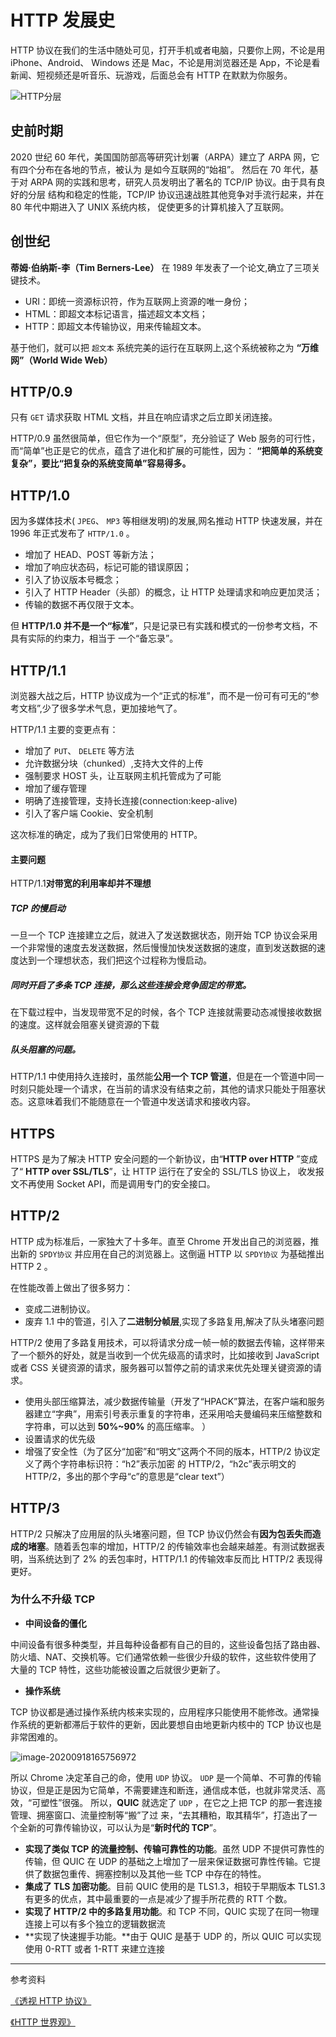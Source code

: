 # HTTP 发展史

HTTP 协议在我们的生活中随处可见，打开手机或者电脑，只要你上网，不论是用 iPhone、Android、 Windows 还是 Mac，不论是用浏览器还是 App，不论是看新闻、短视频还是听音乐、玩游戏，后面总会有 HTTP 在默默为你服务。

<img src="https://i.loli.net/2021/03/02/NOPDwc5gpnGkYqJ.png" alt="HTTP分层">

## 史前时期

2020 世纪 60 年代，美国国防部高等研究计划署（ARPA）建立了 ARPA 网，它有四个分布在各地的节点，被认为 是如今互联网的“始祖”。
然后在 70 年代，基于对 ARPA 网的实践和思考，研究人员发明出了著名的 TCP/IP 协议。由于具有良好的分层 结构和稳定的性能，TCP/IP 协议迅速战胜其他竞争对手流行起来，并在 80 年代中期进入了 UNIX 系统内核， 促使更多的计算机接入了互联网。

## 创世纪

**蒂姆·伯纳斯-李（Tim Berners-Lee）** 在 1989 年发表了一个论文,确立了三项关键技术。

- URI：即统一资源标识符，作为互联网上资源的唯一身份；
- HTML：即超文本标记语言，描述超文本文档；
- HTTP：即超文本传输协议，用来传输超文本。

基于他们，就可以把 `超文本` 系统完美的运行在互联网上,这个系统被称之为 **“万维网”（World Wide Web）**

## HTTP/0.9

只有 `GET` 请求获取 HTML 文档，并且在响应请求之后立即关闭连接。

HTTP/0.9 虽然很简单，但它作为一个“原型”，充分验证了 Web 服务的可行性，而“简单”也正是它的优点，蕴含了进化和扩展的可能性，因为：
**“把简单的系统变复杂”，要比“把复杂的系统变简单”容易得多。**

## HTTP/1.0

因为多媒体技术( `JPEG`、 `MP3` 等相继发明)的发展,网名推动 HTTP 快速发展，并在 1996 年正式发布了 `HTTP/1.0` 。

- 增加了 HEAD、POST 等新方法；
- 增加了响应状态码，标记可能的错误原因；
- 引入了协议版本号概念；
- 引入了 HTTP Header（头部）的概念，让 HTTP 处理请求和响应更加灵活；
- 传输的数据不再仅限于文本。

但 **HTTP/1.0 并不是一个“标准”**，只是记录已有实践和模式的一份参考文档，不具有实际的约束力，相当于 一个“备忘录”。

## HTTP/1.1

浏览器大战之后，HTTP 协议成为一个“正式的标准”，而不是一份可有可无的“参考文档”,少了很多学术气息，更加接地气了。

HTTP/1.1 主要的变更点有：

- 增加了 `PUT`、 `DELETE` 等方法
- 允许数据分块（chunked）,支持大文件的上传
- 强制要求 HOST 头，让互联网主机托管成为了可能
- 增加了缓存管理
- 明确了连接管理，支持长连接(connection:keep-alive)
- 引入了客户端 Cookie、安全机制

这次标准的确定，成为了我们日常使用的 HTTP。

#### 主要问题

HTTP/1.1**对带宽的利用率却并不理想**

##### TCP 的慢启动

一旦一个 TCP 连接建立之后，就进入了发送数据状态，刚开始 TCP 协议会采用一个非常慢的速度去发送数据，然后慢慢加快发送数据的速度，直到发送数据的速度达到一个理想状态，我们把这个过程称为慢启动。

##### **同时开启了多条 TCP 连接，那么这些连接会竞争固定的带宽。**

在下载过程中，当发现带宽不足的时候，各个 TCP 连接就需要动态减慢接收数据的速度。这样就会阻塞关键资源的下载

##### **队头阻塞的问题。**

HTTP/1.1 中使用持久连接时，虽然能**公用一个 TCP 管道**，但是在一个管道中同一时刻只能处理一个请求，在当前的请求没有结束之前，其他的请求只能处于阻塞状态。这意味着我们不能随意在一个管道中发送请求和接收内容。

## HTTPS

HTTPS 是为了解决 HTTP 安全问题的一个新协议，由“**HTTP over HTTP** ”变成了“ **HTTP over SSL/TLS**”，让 HTTP 运行在了安全的 SSL/TLS 协议上， 收发报文不再使用 Socket API，而是调用专门的安全接口。

## HTTP/2

HTTP 成为标准后，一家独大了十多年。直至 Chrome 开发出自己的浏览器，推出新的 `SPDY协议` 并应用在自己的浏览器上。这倒逼 HTTP 以 `SPDY协议` 为基础推出 HTTP 2 。

在性能改善上做出了很多努力：

- 变成二进制协议。
- 废弃 1.1 中的管道，引入了**二进制分帧层**,实现了多路复用,解决了队头堵塞问题

HTTP/2 使用了多路复用技术，可以将请求分成一帧一帧的数据去传输，这样带来了一个额外的好处，就是当收到一个优先级高的请求时，比如接收到 JavaScript 或者 CSS 关键资源的请求，服务器可以暂停之前的请求来优先处理关键资源的请求。

- 使用头部压缩算法，减少数据传输量（开发了“HPACK”算法，在客户端和服务器建立“字典”，用索引号表示重复的字符串，还采用哈夫曼编码来压缩整数和字符串，可以达到 **50%~90%** 的⾼压缩率。 ）
- 设置请求的优先级
- 增强了安全性（为了区分“加密”和“明文”这两个不同的版本，HTTP/2 协议定义了两个字符串标识符：“h2”表示加密 的 HTTP/2，“h2c”表示明文的 HTTP/2，多出的那个字⺟“c”的意思是“clear text”）

## HTTP/3

HTTP/2 只解决了应用层的队头堵塞问题，但 TCP 协议仍然会有**因为包丢失而造成的堵塞**。随着丢包率的增加，HTTP/2 的传输效率也会越来越差。有测试数据表明，当系统达到了 2% 的丢包率时，HTTP/1.1 的传输效率反而比 HTTP/2 表现得更好。

### 为什么不升级 TCP

- **中间设备的僵化**

中间设备有很多种类型，并且每种设备都有自己的目的，这些设备包括了路由器、防火墙、NAT、交换机等。它们通常依赖一些很少升级的软件，这些软件使用了大量的 TCP 特性，这些功能被设置之后就很少更新了。

- **操作系统**

TCP 协议都是通过操作系统内核来实现的，应用程序只能使用不能修改。通常操作系统的更新都滞后于软件的更新，因此要想自由地更新内核中的 TCP 协议也是非常困难的。

![image-20200918165756972](https://i.loli.net/2021/03/02/Ek7cdAjU8G21eTO.png)

所以 Chrome 决定革自己的命，使用 `UDP` 协议。 `UDP` 是⼀个简单、不可靠的传输协议，但是正是因为它简单，不需要建连和断连，通信成本低，也就非常灵活、⾼效，“可塑性”很强。 所以，**QUIC** 就选定了 `UDP` ，在它之上把 TCP 的那⼀套连接管理、拥塞窗⼝、流量控制等“搬”了过 来，“去其糟粕，取其精华”，打造出了⼀个全新的可靠传输协议，可以认为是“**新时代的 TCP**”。

- **实现了类似 TCP 的流量控制、传输可靠性的功能**。虽然 UDP 不提供可靠性的传输，但 QUIC 在 UDP 的基础之上增加了一层来保证数据可靠性传输。它提供了数据包重传、拥塞控制以及其他一些 TCP 中存在的特性。
- **集成了 TLS 加密功能**。目前 QUIC 使用的是 TLS1.3，相较于早期版本 TLS1.3 有更多的优点，其中最重要的一点是减少了握手所花费的 RTT 个数。
- **实现了 HTTP/2 中的多路复用功能**。和 TCP 不同，QUIC 实现了在同一物理连接上可以有多个独立的逻辑数据流
- **实现了快速握手功能。**由于 QUIC 是基于 UDP 的，所以 QUIC 可以实现使用 0-RTT 或者 1-RTT 来建立连接

---

参考资料

[《透视 HTTP 协议》](https://time.geekbang.org/column/intro/100029001)

[《HTTP 世界观》](https://mp.weixin.qq.com/s?__biz=MzAxOTAzNjUwMg==&mid=2448541703&idx=1&sn=164f1fb3e503f2e50ca6f5a97a7f119c&chksm=8fc8483eb8bfc1288b14aed0739425c2b31ce8e679a81ab0ffd8f1690c35c3032e0ecea73ab6&scene=126&sessionid=1589430279&key=ad1327b1c72241bf0ec91b57b52b52d6ead79c4dec3bb5ea1b9cf66dca50c9c27f5ddbfa2322fa04e2d68709954e2bb3e18c1af617ff2ac527a5ef9ebd9cac0d5ef977ef159d3959fa5954a561640d1c&ascene=1&uin=MTIwOTc2NTAyMQ%3D%3D&devicetype=Windows+10+x64&version=62090070&lang=zh_CN&exportkey=ATCMwpFbvaf56KD%2BcqI7xHA%3D&pass_ticket=DXKQiIl5eK%2BQt%2FmJHshlzwb8%2FTplkfJw6KRjxgfWB401dxQScVrscRWHXWr5DgV2)
